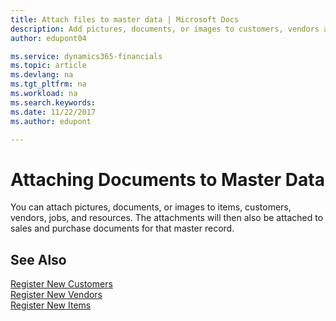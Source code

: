 ```yaml
---
title: Attach files to master data | Microsoft Docs
description: Add pictures, documents, or images to customers, vendors and other master records.
author: edupont04

ms.service: dynamics365-financials
ms.topic: article
ms.devlang: na
ms.tgt_pltfrm: na
ms.workload: na
ms.search.keywords:
ms.date: 11/22/2017
ms.author: edupont

---
```

# Attaching Documents to Master Data
You can attach pictures, documents, or images to items, customers, vendors, jobs, and resources. The attachments will then also be attached to sales and purchase documents for that master record.  

## See Also
[Register New Customers](sales-how-register-new-customers.md)  
[Register New Vendors](purchasing-how-register-new-vendors.md)  
[Register New Items](inventory-how-register-new-items.md)  
